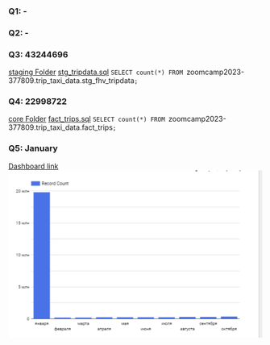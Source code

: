 ### Q1: -

### Q2: -

### Q3: 43244696
[staging Folder](https://github.com/maxim-panchishin/zoomcamp2023/tree/main/week4/models/staging)
[stg_tripdata.sql](https://github.com/maxim-panchishin/zoomcamp2023/blob/main/week4/models/staging/stg_tripdata.sql)
`SELECT count(*) FROM `zoomcamp2023-377809.trip_taxi_data.stg_fhv_tripdata`;`

### Q4: 22998722
[core Folder](https://github.com/maxim-panchishin/zoomcamp2023/tree/main/week4/models/core)
[fact_trips.sql](https://github.com/maxim-panchishin/zoomcamp2023/blob/main/week4/models/core/fact_trips.sql)
`SELECT count(*) FROM `zoomcamp2023-377809.trip_taxi_data.fact_trips`;`

### Q5: January
[Dashboard link](https://lookerstudio.google.com/reporting/4dd02fdb-79b7-4baa-afda-66b1ff73a2f2)
![Alt text](screenshot_q5.png?raw=true)
